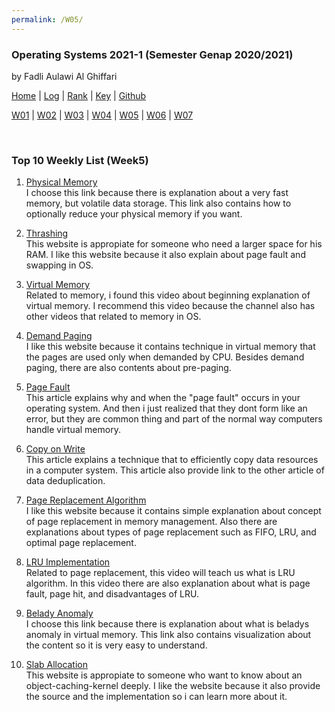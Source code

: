 ```yaml
---
permalink: /W05/
---
```


### **Operating Systems 2021-1 (Semester Genap 2020/2021)**

by Fadli Aulawi Al Ghiffari

[Home](https://fadlia68.github.io/os211/ "Home Page") | [Log](https://fadlia68.github.io/os211/TXT/mylog.txt) | [Rank](https://fadlia68.github.io/os211/TXT/myrank.txt) | [Key](https://fadlia68.github.io/os211/TXT/mypubkey.txt) | [Github](https://github.com/fadlia68/os211/)

[W01](https://fadlia68.github.io/os211/W01/) | [W02](https://fadlia68.github.io/os211/W02/) | [W03](https://fadlia68.github.io/os211/W03/) | [W04](https://fadlia68.github.io/os211/W04/) | [W05](https://fadlia68.github.io/os211/W05/) | [W06](https://fadlia68.github.io/os211/W06/) | [W07](https://fadlia68.github.io/os211/W07/)

<br>

### Top 10 Weekly List (Week5)

1. [Physical Memory][1]<br>
I choose this link because there is explanation about a very fast memory, but volatile data storage. This link also contains how to optionally reduce your physical memory if you want.

2. [Thrashing][2]<br>
This website is appropiate for someone who need a larger space for his RAM. I like this website because it also explain about page fault and swapping in OS.

3. [Virtual Memory][3]<br>
Related to memory, i found this video about beginning explanation of virtual memory. I recommend this video because the channel also has other videos that related to memory in OS.
 
4. [Demand Paging][4]<br>
I like this website because it contains technique in virtual memory that the pages are used only when demanded by CPU. Besides demand paging, there are also contents about pre-paging. 

5. [Page Fault][5]<br>
This article explains why and when the "page fault" occurs in your operating system. And then i just realized that they dont form like an error, but they are common thing and part of the normal way computers handle virtual memory.

6. [Copy on Write][6]<br>
This article explains a technique that to efficiently copy data resources in a computer system. This article also provide link to the other article of data deduplication.

7. [Page Replacement Algorithm][7]<br>
I like this website because it contains simple explanation about concept of page replacement in memory management. Also there are explanations about types of page replacement such as FIFO, LRU, and optimal page replacement. 

8. [LRU Implementation][8]<br>
Related to page replacement, this video will teach us what is LRU algorithm. In this video there are also explanation about what is page fault, page hit, and disadvantages of LRU.

9. [Belady Anomaly][9]<br>
I choose this link because there is explanation about what is beladys anomaly in virtual memory. This link also contains visualization about the content so it is very easy to understand.

10. [Slab Allocation][10]<br>
This website is appropiate to someone who want to know about an object-caching-kernel deeply. I like the website because it also provide the source and the implementation so i can learn more about it.


[1]: https://www.sciencedirect.com/topics/computer-science/physical-memory
[2]: https://www.thecrazyprogrammer.com/2019/02/thrashing-in-operating-system-os.html
[3]: https://www.youtube.com/watch?v=qlH4-oHnBb8
[4]: https://afteracademy.com/blog/what-are-demand-paging-and-pre-paging
[5]: https://techterms.com/definition/page_fault
[6]: https://www.computerhope.com/jargon/c/copy-on-write.htm
[7]: https://afteracademy.com/blog/what-are-the-page-replacement-algorithms
[8]: https://www.youtube.com/watch?v=4wVp97-uqr0
[9]: https://prepinsta.com/operating-systems/beladys-anomaly/
[10]: https://www.cs.nmsu.edu/~ekerriga/presentation/index3.html
